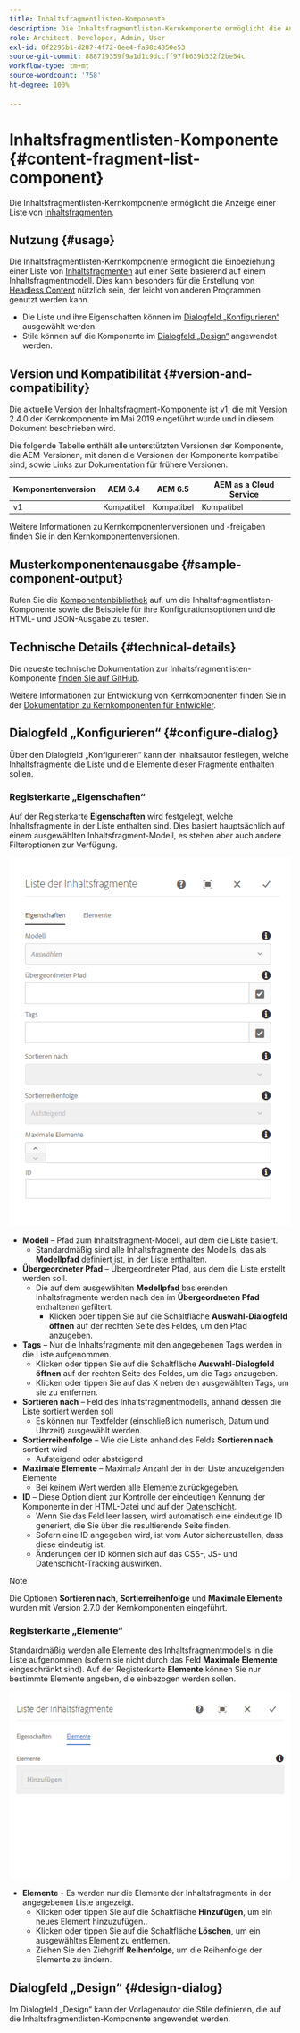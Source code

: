 ```yaml
---
title: Inhaltsfragmentlisten-Komponente
description: Die Inhaltsfragmentlisten-Kernkomponente ermöglicht die Anzeige einer Liste von Inhaltsfragmenten.
role: Architect, Developer, Admin, User
exl-id: 0f2295b1-d287-4f72-8ee4-fa98c4850e53
source-git-commit: 888719359f9a1d1c9dccff97fb639b332f2be54c
workflow-type: tm+mt
source-wordcount: '758'
ht-degree: 100%

---
```


# Inhaltsfragmentlisten-Komponente {#content-fragment-list-component}

Die Inhaltsfragmentlisten-Kernkomponente ermöglicht die Anzeige einer Liste von [Inhaltsfragmenten](https://experienceleague.adobe.com/docs/experience-manager-cloud-service/assets/content-fragments/content-fragments.html?lang=de).

## Nutzung {#usage}

Die Inhaltsfragmentlisten-Kernkomponente ermöglicht die Einbeziehung einer Liste von [Inhaltsfragmenten](https://experienceleague.adobe.com/docs/experience-manager-cloud-service/assets/content-fragments/content-fragments.html) auf einer Seite basierend auf einem Inhaltsfragmentmodell. Dies kann besonders für die Erstellung von [Headless Content](https://helpx.adobe.com/de/experience-manager/6-5/sites/developing/user-guide.html?topic=/experience-manager/6-5/sites/developing/morehelp/headless.ug.js) nützlich sein, der leicht von anderen Programmen genutzt werden kann.

* Die Liste und ihre Eigenschaften können im [Dialogfeld „Konfigurieren“](#configure-dialog) ausgewählt werden.
* Stile können auf die Komponente im [Dialogfeld „Design“](#design-dialog) angewendet werden.

## Version und Kompatibilität {#version-and-compatibility}

Die aktuelle Version der Inhaltsfragment-Komponente ist v1, die mit Version 2.4.0 der Kernkomponente im Mai 2019 eingeführt wurde und in diesem Dokument beschrieben wird.

Die folgende Tabelle enthält alle unterstützten Versionen der Komponente, die AEM-Versionen, mit denen die Versionen der Komponente kompatibel sind, sowie Links zur Dokumentation für frühere Versionen.

| Komponentenversion | AEM 6.4 | AEM 6.5 | AEM as a Cloud Service |
|--- |--- |---|---|
| v1 | Kompatibel | Kompatibel | Kompatibel |

Weitere Informationen zu Kernkomponentenversionen und -freigaben finden Sie in den [Kernkomponentenversionen](/help/versions.md).

## Musterkomponentenausgabe {#sample-component-output}

Rufen Sie die [Komponentenbibliothek](https://adobe.com/go/aem_cmp_library_cflist_de) auf, um die Inhaltsfragmentlisten-Komponente sowie die Beispiele für ihre Konfigurationsoptionen und die HTML- und JSON-Ausgabe zu testen.

## Technische Details {#technical-details}

Die neueste technische Dokumentation zur Inhaltsfragmentlisten-Komponente [finden Sie auf GitHub](https://adobe.com/go/aem_cmp_tech_cflist_v1_de).

Weitere Informationen zur Entwicklung von Kernkomponenten finden Sie in der [Dokumentation zu Kernkomponenten für Entwickler](/help/developing/overview.md).

## Dialogfeld „Konfigurieren“ {#configure-dialog}

Über den Dialogfeld „Konfigurieren“ kann der Inhaltsautor festlegen, welche Inhaltsfragmente die Liste und die Elemente dieser Fragmente enthalten sollen.

### Registerkarte „Eigenschaften“

Auf der Registerkarte **Eigenschaften** wird festgelegt, welche Inhaltsfragmente in der Liste enthalten sind. Dies basiert hauptsächlich auf einem ausgewählten Inhaltsfragment-Modell, es stehen aber auch andere Filteroptionen zur Verfügung.

![Registerkarte „Eigenschaften“ im Dialogfeld „Bearbeiten“ der Inhaltsfragmentlisten-Komponente](/help/assets/content-fragment-list-properties.png)

* **Modell** – Pfad zum Inhaltsfragment-Modell, auf dem die Liste basiert.
   * Standardmäßig sind alle Inhaltsfragmente des Modells, das als **Modellpfad** definiert ist, in der Liste enthalten.
* **Übergeordneter Pfad** – Übergeordneter Pfad, aus dem die Liste erstellt werden soll.
   * Die auf dem ausgewählten **Modellpfad** basierenden Inhaltsfragmente werden nach den im **Übergeordneten Pfad** enthaltenen gefiltert.
      * Klicken oder tippen Sie auf die Schaltfläche **Auswahl-Dialogfeld öffnen** auf der rechten Seite des Feldes, um den Pfad anzugeben.
* **Tags** – Nur die Inhaltsfragmente mit den angegebenen Tags werden in die Liste aufgenommen.
   * Klicken oder tippen Sie auf die Schaltfläche **Auswahl-Dialogfeld öffnen** auf der rechten Seite des Feldes, um die Tags anzugeben.
   * Klicken oder tippen Sie auf das X neben den ausgewählten Tags, um sie zu entfernen.
* **Sortieren nach** – Feld des Inhaltsfragmentmodells, anhand dessen die Liste sortiert werden soll
   * Es können nur Textfelder (einschließlich numerisch, Datum und Uhrzeit) ausgewählt werden.
* **Sortierreihenfolge** – Wie die Liste anhand des Felds **Sortieren nach** sortiert wird
   * Aufsteigend oder absteigend
* **Maximale Elemente** – Maximale Anzahl der in der Liste anzuzeigenden Elemente
   * Bei keinem Wert werden alle Elemente zurückgegeben.
* **ID** – Diese Option dient zur Kontrolle der eindeutigen Kennung der Komponente in der HTML-Datei und auf der [Datenschicht](/help/developing/data-layer/overview.md).
   * Wenn Sie das Feld leer lassen, wird automatisch eine eindeutige ID generiert, die Sie über die resultierende Seite finden.
   * Sofern eine ID angegeben wird, ist vom Autor sicherzustellen, dass diese eindeutig ist.
   * Änderungen der ID können sich auf das CSS-, JS- und Datenschicht-Tracking auswirken.

>[!NOTE]
>Die Optionen **Sortieren nach**, **Sortierreihenfolge** und **Maximale Elemente** wurden mit Version 2.7.0 der Kernkomponenten eingeführt.

### Registerkarte „Elemente“

Standardmäßig werden alle Elemente des Inhaltsfragmentmodells in die Liste aufgenommen (sofern sie nicht durch das Feld **Maximale Elemente** eingeschränkt sind). Auf der Registerkarte **Elemente** können Sie nur bestimmte Elemente angeben, die einbezogen werden sollen.

![Registerkarte „Elemente“ im Dialogfeld „Bearbeiten“ der Inhaltsfragmentlisten-Komponente](/help/assets/content-fragment-list-elements.png)

* **Elemente** - Es werden nur die Elemente der Inhaltsfragmente in der angegebenen Liste angezeigt.
   * Klicken oder tippen Sie auf die Schaltfläche **Hinzufügen**, um ein neues Element hinzuzufügen..
   * Klicken oder tippen Sie auf die Schaltfläche **Löschen**, um ein ausgewähltes Element zu entfernen.
   * Ziehen Sie den Ziehgriff **Reihenfolge**, um die Reihenfolge der Elemente zu ändern.

## Dialogfeld „Design“ {#design-dialog}

Im Dialogfeld „Design“ kann der Vorlagenautor die Stile definieren, die auf die Inhaltsfragmentlisten-Komponente angewendet werden.
